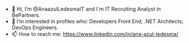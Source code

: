 - 👋 Hi, I’m @AnaazulLedesmaIT and I´m IT Recruiting Analyst in BePartners.
- 👀 I’m interested in profiles who: Developers Front End, .NET Architects, DevOps Engineers.
- 📫 How to reach me: https://www.linkedin.com/in/ana-azul-ledesma/

<!---
AnaazulLedesmaIT/AnaazulLedesmaIT is a ✨ special ✨ repository because its `README.md` (this file) appears on your GitHub profile.
You can click the Preview link to take a look at your changes.
--->
